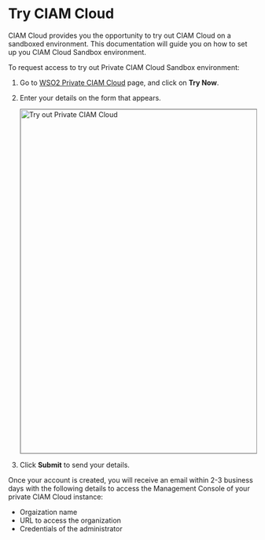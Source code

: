 # Try CIAM Cloud

CIAM Cloud provides you the opportunity to try out CIAM Cloud on a sandboxed environment. This documentation will guide you on how to set up you CIAM Cloud Sandbox environment.

To request access to try out Private CIAM Cloud Sandbox environment:

1. Go to [WSO2 Private CIAM Cloud](https://wso2.com/ciam-suite/private-ciam-cloud/b2b-ciam/) page, and click on **Try Now**.
2. Enter your details on the form that appears.

    <img src="../../../assets/img/intro/try-out-ciam-sandbox.png" alt="Try out Private CIAM Cloud" width="700" style="border:1px solid grey">

3. Click **Submit** to send your details.

Once your account is created, you will receive an email within 2-3 business days with the following details to access the Management Console of your private CIAM Cloud instance:

- Orgaization name
- URL to access the organization
- Credentials of the administrator

